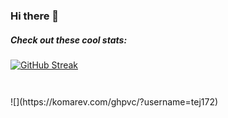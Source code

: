 ### Hi there 👋
##### Check out these cool stats:
[![GitHub Streak](https://streak-stats.demolab.com?user=tej172&theme=highcontrast&card_width=500)](https://git.io/streak-stats)

<div align="Left">
<p><p>
  <picture>
  <source
    srcset="[https://komarev.com/ghpvc/?username=tej172](https://streak-stats.demolab.com?user=tej172&theme=highcontrast&card_width=500)"
    media="(prefers-color-scheme: dark)"
  />
  <img />
  </picture>
</div>
<!--
![My Github Stats](https://github-readme-stats.vercel.app/api?username=benjababe&count_private=true&show_icons=true&theme=dark)
![My Github Stats](https://github-readme-stats.vercel.app/api?username=tej172&count_private=true&show_icons=true&theme=dark)
![](https://komarev.com/ghpvc/?username=Benjababe)
[![Top Langs](https://github-readme-stats.vercel.app/api/top-langs/?username=tej172)](https://github.com/anuraghazra/github-readme-stats)
-->
<div align="Left">
<p><p>
  <picture>
  <source
    srcset="https://komarev.com/ghpvc/?username=tej172"
    media="(prefers-color-scheme: dark)"
  />
  <img />
  </picture>
</div>
![](https://komarev.com/ghpvc/?username=tej172)

<div align="Left">
<p><p>
  <picture>
  <source
    srcset="https://github-readme-stats.vercel.app/api/top-langs/?username=tej172&hide=Jupyter%20Notebook%2chtml&layout=compact&theme=dark#gh-dark-mode-only"
    media="(prefers-color-scheme: dark)"
  />
  <img />
  </picture>
</div>


<!--
**tej172/tej172** is a ✨ _special_ ✨ repository because its `README.md` (this file) appears on your GitHub profile.

Here are some ideas to get you started:

- 🔭 I’m currently working on ...
- 🌱 I’m currently learning ...
- 👯 I’m looking to collaborate on ...
- 🤔 I’m looking for help with ...
- 💬 Ask me about ...
- 📫 How to reach me: ...
- 😄 Pronouns: ...
- ⚡ Fun fact: ...

<a href="https://git.io/streak-stats"><img src="https://streak-stats.demolab.com?user=tej172&theme=dark&card_width=500" alt="GitHub Streak" /></a>
-->





















<!-- 
<h2>📊 Git Stats:</h2>
<div align="center">
  
  <picture>
  <source
    srcset="https://github-readme-stats.vercel.app/api?username=BoonHianLim&show_icons=true&theme=radical&rank_icon=github"
    media="(prefers-color-scheme: dark)"
  />
  <source
    srcset="https://github-readme-stats.vercel.app/api?username=BoonHianLim&show_icons=true&theme=default&rank_icon=github"
    media="(prefers-color-scheme: light), (prefers-color-scheme: no-preference)"
  />
  <img />
  </picture>
</div>

<h2>💻 Tech Stack:</h2>
<table align="center">
  <tr align="center">
    <th>Type</th>
    <th>Language / Frameworks</th>
  </tr>
  
  <tr align="center">
    <td>Web Development</td>
    <td>
      <a href="https://www.typescriptlang.org/"><img src="https://img.shields.io/badge/typescript-black?style=for-the-badge&logo=typescript&logoColor=white" /></a>
      <a href="https://developer.mozilla.org/en-US/docs/Web/JavaScript"><img src="https://img.shields.io/badge/javascript-black?style=for-the-badge&logo=javascript&logoColor=%23F7DF1E" /></a>
      <a href="https://developer.mozilla.org/en-US/docs/Learn/Getting_started_with_the_web/HTML_basics"><img src="https://img.shields.io/badge/html5-black?style=for-the-badge&logo=html5&logoColor=white" /></a>
      <a href="https://react.dev/"><img src="https://img.shields.io/badge/react-black?style=for-the-badge&logo=react&logoColor=%2361DAFB" /></a>
    </td>
  </tr>

  <tr align="center">
    <td>Mobile App Development</td>
    <td>
      <a href="https://reactnative.dev/"><img src="https://img.shields.io/badge/react_native-black?style=for-the-badge&logo=react&logoColor=%2361DAFB" /></a>
      <a href="https://docs.expo.dev/get-started/expo-go/"><img src="https://img.shields.io/badge/expo-black?style=for-the-badge&logo=expo&logoColor=#D04A37" /></a>
      <a href="https://dart.dev/"><img src="https://img.shields.io/badge/dart-black?style=for-the-badge&logo=dart&logoColor=white" /></a>
      <a href="https://flutter.dev/"><img src="https://img.shields.io/badge/Flutter-black?style=for-the-badge&logo=Flutter&logoColor=white" /></a>
    </td>
  </tr>
  
  <tr align="center">
    <td>Software Development</td>
    <td>
      <a href="https://www.java.com/"><img src="https://img.shields.io/badge/java-black?style=for-the-badge&logo=openjdk&logoColor=white" /></a>
      <a href="https://en.wikipedia.org/wiki/C_(programming_language)"><img src="https://img.shields.io/badge/c-black?style=for-the-badge&logo=c&logoColor=white" /></a>
      <a href="https://en.wikipedia.org/wiki/C%2B%2B"><img src="https://img.shields.io/badge/c++-black?style=for-the-badge&logo=c%2B%2B&logoColor=white" /></a>
    </td>
  </tr>

  <tr align="center">
    <td>UI Prototyping</td>
    <td>
      <a href="https://www.figma.com/"><img src="https://img.shields.io/badge/figma-black?style=for-the-badge&logo=figma&logoColor=white" /></a>
      <a href="https://www.gimp.org/"><img src="https://img.shields.io/badge/GIMP-black?style=for-the-badge&logo=gimp&logoColor=white" /></a>
    </td>
  </tr>

  <tr align="center">
    <td>Cloud Architecture</td>
    <td>
      <a href="https://cloud.google.com/"><img src="https://img.shields.io/badge/Google_Cloud-black?style=for-the-badge&logo=google-cloud&logoColor=white" /></a>
      <a href="https://cloud.google.com/bigquery"><img src="https://img.shields.io/badge/bigquery-black.svg?style=for-the-badge&logo=data:image/jpeg%2bxml;base64,%2F9j%2F4AAQSkZJRgABAQEASABIAAD%2F2wBDAP%2F%2F%2F%2F%2F%2F%2F%2F%2F%2F%2F%2F%2F%2F%2F%2F%2F%2F%2F%2F%2F%2F%2F%2F%2F%2F%2F%2F%2F%2F%2F%2F%2F%2F%2F%2F%2F%2F%2F%2F%2F%2F%2F%2F%2F%2F%2F%2F%2F%2F%2F%2F%2F%2F%2F%2F%2F%2F%2F%2F%2F%2F%2F%2F%2F%2F%2F%2F%2F%2F%2F%2F%2F%2F%2F%2F%2F%2F%2F%2F%2F%2F%2F%2F%2F%2F2wBDAf%2F%2F%2F%2F%2F%2F%2F%2F%2F%2F%2F%2F%2F%2F%2F%2F%2F%2F%2F%2F%2F%2F%2F%2F%2F%2F%2F%2F%2F%2F%2F%2F%2F%2F%2F%2F%2F%2F%2F%2F%2F%2F%2F%2F%2F%2F%2F%2F%2F%2F%2F%2F%2F%2F%2F%2F%2F%2F%2F%2F%2F%2F%2F%2F%2F%2F%2F%2F%2F%2F%2F%2F%2F%2F%2F%2F%2F%2F%2F%2F%2F%2F%2F%2F%2F%2FwgARCAAbABoDAREAAhEBAxEB%2F8QAFwABAQEBAAAAAAAAAAAAAAAAAAECA%2F%2FEABQBAQAAAAAAAAAAAAAAAAAAAAD%2F2gAMAwEAAhADEAAAAYUhDQBk0CmAAdD%2FxAAUEAEAAAAAAAAAAAAAAAAAAABA%2F9oACAEBAAEFAgf%2FxAAUEQEAAAAAAAAAAAAAAAAAAABA%2F9oACAEDAQE%2FAQf%2FxAAUEQEAAAAAAAAAAAAAAAAAAABA%2F9oACAECAQE%2FAQf%2FxAAUEAEAAAAAAAAAAAAAAAAAAABA%2F9oACAEBAAY%2FAgf%2FxAAcEAABBAMBAAAAAAAAAAAAAAABABARUSFBYfD%2F2gAIAQEAAT8hFlSKXQx0ox60NsFlocN%2F%2F9oADAMBAAIAAwAAABCCCCAQQCD%2FxAAUEQEAAAAAAAAAAAAAAAAAAABA%2F9oACAEDAQE%2FEAf%2FxAAUEQEAAAAAAAAAAAAAAAAAAABA%2F9oACAECAQE%2FEAf%2FxAAmEAACAQIFAgcAAAAAAAAAAAABETEAECFBUXGRYcGBobHR4fDx%2F9oACAEBAAE%2FEAAHB9z9qyIeHp80QCOQWBkInyFbDafCgSHptjYgQAcCI7flKDCbecuImlgQCznv206U2h4vgI3t%2F9k%3D&logoColor=white" /></a>
      <a href="https://cloud.google.com/functions"><img src="https://img.shields.io/badge/cloud_functions-black.svg?style=for-the-badge&logoColor=white&logo=data:image/jpeg%2bxml;base64,%2F9j%2F4AAQSkZJRgABAQEASABIAAD%2F2wBDAAMCAgMCAgMDAwMEAwMEBQgFBQQEBQoHBwYIDAoMDAsKCwsNDhIQDQ4RDgsLEBYQERMUFRUVDA8XGBYUGBIUFRT%2F2wBDAQMEBAUEBQkFBQkUDQsNFBQUFBQUFBQUFBQUFBQUFBQUFBQUFBQUFBQUFBQUFBQUFBQUFBQUFBQUFBQUFBQUFBT%2FwgARCAANABADAREAAhEBAxEB%2F8QAFwAAAwEAAAAAAAAAAAAAAAAAAAEFBv%2FEABQBAQAAAAAAAAAAAAAAAAAAAAD%2F2gAMAwEAAhADEAAAAcyIlAf%2FxAAZEAEAAgMAAAAAAAAAAAAAAAAFAgMEBgf%2F2gAIAQEAAQUC3k1BBTRzkD0%2Bn4ULbuYYUKrv%2F8QAFBEBAAAAAAAAAAAAAAAAAAAAIP%2FaAAgBAwEBPwEf%2F8QAFBEBAAAAAAAAAAAAAAAAAAAAIP%2FaAAgBAgEBPwEf%2F8QAIhAAAgIABQUBAAAAAAAAAAAAAQIDBQAEESEiEzFRcZGh%2F9oACAEBAAY%2FApaasycIqqowRRogUFWl005Hfkx%2FAT5xFT2eThNVameKRHCks0WuvIb8WH6SPOKu%2BUspt8usrQHfpkInY%2BiPmLS9YszVGXMqQDbqEo%2Fc%2BgfuP%2F%2FEABoQAQEAAwEBAAAAAAAAAAAAAAERADFRQSH%2F2gAIAQEAAT8hAQO7%2BitsLGOwwbxb3gQssJWGww3JzQfCRKcW0%2BwXMrIOkYcWw%2BR%2F%2F9oADAMBAAIAAwAAABAaT%2F%2FEABQRAQAAAAAAAAAAAAAAAAAAACD%2F2gAIAQMBAT8QH%2F%2FEABYRAAMAAAAAAAAAAAAAAAAAAAABEP%2FaAAgBAgEBPxAV%2F8QAFxABAQEBAAAAAAAAAAAAAAAAAREhAP%2FaAAgBAQABPxAFblcPY8WsDKtT45M9Xi1gbAJNhiyARgRLoQ8kXRI8ogiBBuhHz%2F%2FZ" /></a>
      <a href="https://cloud.google.com/storage"><img src="https://img.shields.io/badge/google_cloud_storage-black.svg?style=for-the-badge&logoColor=white&logo=data:image/jpeg%2bxml;base64,%2F9j%2F4AAQSkZJRgABAQIAdgB2AAD%2F2wBDAAMCAgMCAgMDAwMEAwMEBQgFBQQEBQoHBwYIDAoMDAsKCwsNDhIQDQ4RDgsLEBYQERMUFRUVDA8XGBYUGBIUFRT%2F2wBDAQMEBAUEBQkFBQkUDQsNFBQUFBQUFBQUFBQUFBQUFBQUFBQUFBQUFBQUFBQUFBQUFBQUFBQUFBQUFBQUFBQUFBT%2FwgARCAATAB8DAREAAhEBAxEB%2F8QAGgAAAgIDAAAAAAAAAAAAAAAABAUABgMHCP%2FEABgBAQEAAwAAAAAAAAAAAAAAAAADAQIE%2F9oADAMBAAIQAxAAAAHqEzAVppa6L%2BS5YFWderrcuWz8hr%2FOP%2F%2FEABwQAAEEAwEAAAAAAAAAAAAAAAQAAwUGAQISFv%2FaAAgBAQABBQJhhthnnCNy7oIIzvJxAlPBFE8uGjYIEEXzUZaYSvmPGwPeV3lXmTJhKn%2F%2FxAAcEQACAgMBAQAAAAAAAAAAAAABAgADEBIxICP%2F2gAIAQMBAT8Bw%2BwU69lJcp9O5dgiljKrRcuw8cn%2FxAAeEQACAgICAwAAAAAAAAAAAAABAwIEABEQEyAhQf%2FaAAgBAgEBPwHhIgWAMOhlqKYt0g7HKll0wuP3LNc1mdcvAkn2c%2F%2FEACcQAAIBAwMDAwUAAAAAAAAAAAECAwAEEQUSMSEiURCR0hMkM3GV%2F9oACAEBAAY%2FAo4441jjRQqqowAK4qVreNXnA7VPmvp6raxOWPdFIgIPXpkVDCs1%2FtjQIPv5hwPAbHtX5tQ%2Foz%2FOpJ3l1EqgyQuoT%2FOnBk1GOOQ4Ia9lfg%2BGJB9q024mffLLbRu7Y5JUZ9b25snEE0WzYwUHGXUcH91%2F%2F8QAHxABAAICAgIDAAAAAAAAAAAAAQARITFBYVGREHGB%2F9oACAEBAAE%2FIQLQHCKADQToep4sSawswxA4FLZsPUZfXNcAwxrQDwHxCtvfjWUvfVkRenja%2FGYQDYLUqMGXid8UKWz6mEu0ayYE0uJ%2F%2F9oADAMBAAIAAwAAABAQsBqQH%2F%2FEABoRAQADAAMAAAAAAAAAAAAAAAEAEBEgMUH%2F2gAIAQMBAT8QppHfEHIy3WkQieHAAYT%2FxAAdEQEAAgICAwAAAAAAAAAAAAABABEQMSFBUWGR%2F9oACAECAQE%2FEMWal5TxHWg%2Fe8vYCq51G6ClNnvOojZbP%2F%2FEABwQAQEAAwEAAwAAAAAAAAAAAAERACExQWHw8f%2FaAAgBAQABPxAIBDHw8AAACAAZ%2BKxESWc8w7PllLJTI2SGXgFBAPEOnN6zlFi4ONH4AAxGugQCjwIOvusRgAM5WUu6C0gJ53lf8oURgAugM%2BsMTAQiIjkH5NGKUtLtdpuOf%2F%2FZ" /></a>
    </td>
  </tr>
  
  <tr align="center">
    <td>Database</td>
    <td>
      <a href="https://firebase.google.com/"><img src="https://img.shields.io/badge/firebase-black?style=for-the-badge&logo=firebase" /></a>
      <a href="https://www.mongodb.com/"><img src="https://img.shields.io/badge/MongoDB-black?style=for-the-badge&logo=mongodb&logoColor=white" /></a>
    </td>
  </tr>

  <tr align="center">
    <td>Software Testing</td>
    <td>
      <a href="https://jestjs.io/"><img src="https://img.shields.io/badge/-jest-black?style=for-the-badge&logo=jest&logoColor=white" /></a>
      <a href="https://testing-library.com/"><img src="https://img.shields.io/badge/-TestingLibrary-black?style=for-the-badge&logo=testing-library&logoColor=white" /></a>
    </td>
  </tr>
  
  <tr align="center">
    <td>Package Management</td>
    <td>
      <a href="https://yarnpkg.com/"><img src="https://img.shields.io/badge/yarn-black?style=for-the-badge&logo=yarn&logoColor=white" /></a>
      <a href="https://python-poetry.org/"><img src="https://img.shields.io/badge/-poetry-black?style=for-the-badge&logo=poetry" /></a>
    </td>
  </tr>
  
  <tr align="center">
    <td>Data Science/AI</td>
    <td>
      <a href="https://www.python.org/"><img src="https://img.shields.io/badge/python-black?style=for-the-badge&logo=python&logoColor=ffdd54" /></a>
    </td>
  </tr>

</table>

<div align="center">
<p><p>
  <picture>
  <source
    srcset="https://github-readme-stats.vercel.app/api/top-langs/?username=BoonHianLim&hide=Jupyter%20Notebook%2chtml&layout=compact&theme=dark#gh-dark-mode-only"
    media="(prefers-color-scheme: dark)"
  />
  <source
    srcset="https://github-readme-stats.vercel.app/api/top-langs/?username=BoonHianLim&hide=Jupyter%20Notebook%2chtml&layout=compact&theme=default#gh-light-mode-only"
    media="(prefers-color-scheme: light), (prefers-color-scheme: no-preference)"
  />
  <img />
  </picture>
</div>
-->

